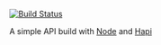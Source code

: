 [![Build Status](https://travis-ci.org/rocketapp/api.svg?branch=master)](https://travis-ci.org/rocketapp/api)

A simple API build with [Node](http://nodejs.org/) and [Hapi](http://hapijs.com/)
